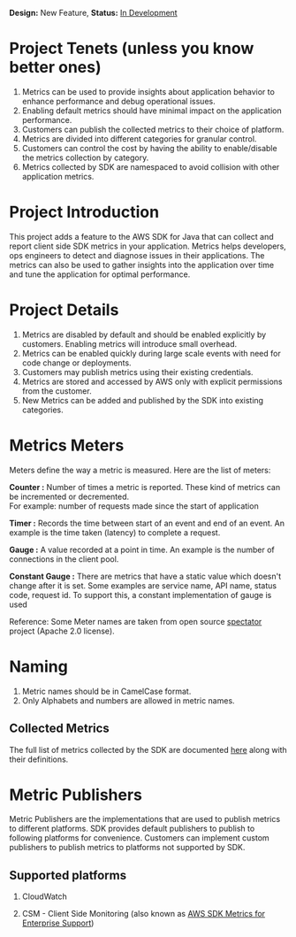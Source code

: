 **Design:** New Feature, **Status:**
[In Development](../../../README.md)

# Project Tenets (unless you know better ones)

1. Metrics can be used to provide insights about application behavior to enhance performance and debug operational
   issues.
2. Enabling default metrics should have minimal impact on the application performance.
3. Customers can publish the collected metrics to their choice of platform.
4. Metrics are divided into different categories for granular control.
5. Customers can control the cost by having the ability to enable/disable the metrics collection by category.
6. Metrics collected by SDK are namespaced to avoid collision with other application metrics.


# Project Introduction

This project adds a feature to the AWS SDK for Java that can collect and report client side SDK metrics in your
application.  Metrics helps developers, ops engineers to detect and diagnose issues in their applications.  The metrics
can also be used to gather insights into the application over time and tune the application for optimal performance.


# Project Details

1. Metrics are disabled by default and should be enabled explicitly by customers. Enabling metrics will introduce small
   overhead.
2. Metrics can be enabled quickly during large scale events with need for code change or deployments.
3. Customers may publish metrics using their existing credentials.
4. Metrics are stored and accessed by AWS only with explicit permissions from the customer.
5. New Metrics can be added and published by the SDK into existing categories.


# Metrics Meters
Meters define the way a metric is measured. Here are the list of meters:

**Counter :** Number of times a metric is reported. These kind of metrics can be incremented or decremented.  
For example: number of requests made since the start of application

**Timer :** Records the time between start of an event and end of an event. An example is the time taken (latency) to
complete a request.

**Gauge :** A value recorded at a point in time. An example is the number of connections in the client pool.

**Constant Gauge :** There are metrics that have a static value which doesn't change after it is set. Some examples are
service name, API name, status code, request id.  To support this, a constant implementation of gauge is used

Reference: Some Meter names are taken from open source
[spectator](http://netflix.github.io/spectator/en/latest/intro/counter/) project (Apache 2.0 license).

# Naming

1. Metric names should be in CamelCase format.
2. Only Alphabets and numbers are allowed in metric names.

## Collected Metrics

The full list of metrics collected by the SDK are documented [here](MetricsList.md) along with their definitions.


# Metric Publishers

Metric Publishers are the implementations that are used to publish metrics to different platforms. 
SDK provides default publishers to publish to following platforms for convenience. 
Customers can implement custom publishers to publish metrics to platforms not supported by SDK.

## Supported platforms
1) CloudWatch

2) CSM - Client Side Monitoring (also known as [AWS SDK Metrics for Enterprise
Support](https://docs.aws.amazon.com/sdk-for-java/v1/developer-guide/sdk-metrics.html))

